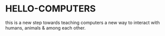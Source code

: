 # HELLO-COMPUTERS
this is a new step towards teaching computers a new way to interact with humans, animals &amp; among each other.
